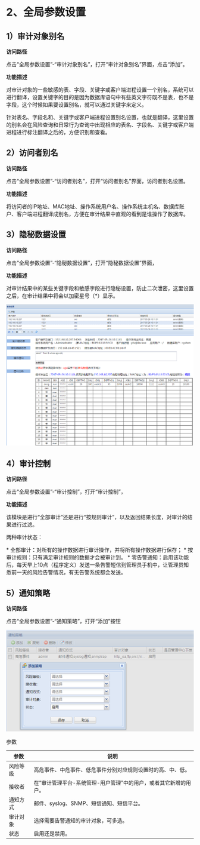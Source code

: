 

# 2、全局参数设置

## 1）审计对象别名

**访问路径**

点击“全局参数设置”-“审计对象别名”，打开“审计对象别名”界面，点击“添加”。

**功能描述**

对审计对象的一些敏感的表、字段、关键字或客户端进程设置一个别名，系统可以进行翻译，设置关键字的目的是因为数据库语句中有些英文字符既不是表，也不是字段，这个时候如果要设置别名，就可以通过关键字来定义。

针对表名、字段名和、关键字或客户端进程设置别名设置，也就是翻译，这里设置的别名会在风险查询和日常行为查询中出现相应的表名、字段名、关键字或客户端进程进行标注翻译之后的，方便识别和查看。

## 2）访问者别名

**访问路径**

点击“全局参数设置”-“访问者别名”，打开“访问者别名”界面，访问者别名设置。

**功能描述**

将访问者的IP地址、MAC地址、操作系统用户名、操作系统主机名、数据库账户、客户端进程翻译成别名，方便在审计结果中直观的看到是谁操作了数据库。

## 3）隐秘数据设置

**访问路径**

点击“全局参数设置”-“隐秘数据设置”，打开“隐秘数据设置”界面，

**功能描述**

对审计结果中的某些关键字段和敏感字段进行隐秘设置，防止二次泄密，这里设置之后，在审计结果中将会以加密星号（\*）显示。

![](/images/operation/rule/result.png)

## 4）审计控制

**访问路径**

点击“全局参数设置”-“审计控制”，打开“审计控制”，

**功能描述**

该模块是进行“全部审计”还是进行“按规则审计”，以及返回结果长度，对审计的结果进行过滤。

两种审计状态：

\* 全部审计：对所有的操作数据进行审计操作，并将所有操作数据进行保存； \* 按审计规则：只有满足审计规则的数据才会被审计到。 \*
零告警通知：启用该功能后，每天早上10点（程序定义）发送一条告警短信到管理员手机中，让管理员知悉前一天的风险告警情况，有无告警系统都会发送。

## 5）通知策略

**访问路径**

点击“全局参数设置”-“通知策略”，打开“添加”按钮

![](/images/operation/rule/stratege.png)

参数

| 参数   | 说明                                 |
| ---- | ---------------------------------- |
| 风险等级 | 高危事件、中危事件、低危事件分别对应规则设置时的高、中、低。     |
| 接收者  | 在“审计管理平台-系统管理-用户管理”中的用户，或者其它新增的用户。 |
| 通知方式 | 邮件、syslog、SNMP、短信通知、短信平台。          |
| 审计对象 | 选择需要告警通知的审计对象，可多选。                 |
| 状态   | 启用还是禁用。                            |
